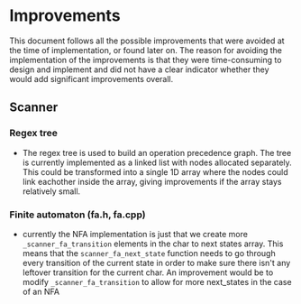# Improvements

This document follows all the possible improvements that were avoided at the time of implementation, or found later on. The reason for avoiding the implementation of the improvements is that they were time-consuming to design and implement and did not have a clear indicator whether they would add significant improvements overall.

## Scanner

### Regex tree

- The regex tree is used to build an operation precedence graph. The tree is currently implemented as a linked list with nodes allocated separately. This could be transformed into a single 1D array where the nodes could link eachother inside the array, giving improvements if the array stays relatively small.

### Finite automaton (fa.h, fa.cpp)

- currently the NFA implementation is just that we create more `_scanner_fa_transition` elements in the char to next states array. This means that the `scanner_fa_next_state` function needs to go through every transition of the current state in order to make sure there isn't any leftover transition for the current char. An improvement would be to modify `_scanner_fa_transition` to allow for more next_states in the case of an NFA